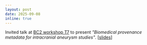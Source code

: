 ```yaml
---
layout: post
date: 2025-09-08
inline: true
---
```


Invited talk at [BC2 workshop T7](https://www.bc2.ch/tutorials-workshops) to present *"Biomedical provenance metadata for intracranial aneurysm studies"*. [[slides](/assets/pdf/2025-BC2-mirapie-wf-uc.pdf)]
